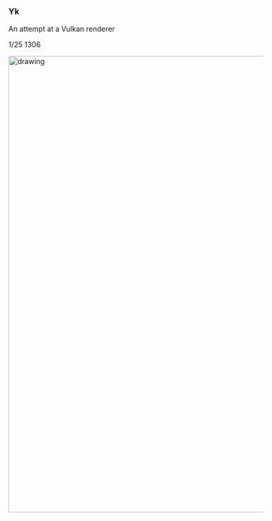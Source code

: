 ### Yk

An attempt at a Vulkan renderer

1/25 1306


<img src="https://github.com/oh-facts/Yk/assets/125090383/21e85f95-3ef6-4242-bd6c-fdeeef6fca0f" alt="drawing" width="900"/>

